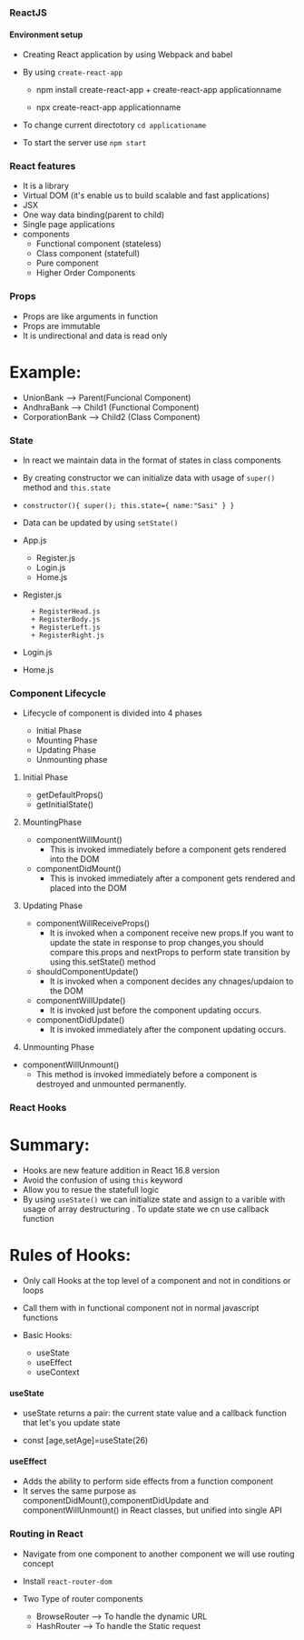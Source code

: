 ### ReactJS

#### Environment setup


+ Creating React application by using Webpack and babel
+ By using `create-react-app`

    + npm install create-react-app
          + create-react-app applicationname
          
    + npx create-react-app applicationname

+ To change current directotory `cd applicationame`
+ To start the server use `npm start`

### React features

+ It is a library
+ Virtual DOM (it's enable us to build scalable and fast applications)
+ JSX
+ One way data binding(parent to child)
+ Single page applications
+ components
    + Functional component (stateless)
    + Class component  (statefull)
    + Pure component
    + Higher Order Components


### Props 

+ Props are like arguments in function
+ Props are immutable
+ It is undirectional and data is read only

Example:
=========
+ UnionBank --> Parent(Funcional Component)
+ AndhraBank  --> Child1 (Functional Component)
+ CorporationBank --> Child2 (Class Component)

### State

+ In react we maintain data in the format of states in class components
+ By creating constructor we can initialize data with usage of `super()` method and `this.state`
+ `constructor(){
    super();
    this.state={
        name:"Sasi"
    }
} 
`
+ Data can be updated by using `setState()`
+ App.js
    + Register.js
    + Login.js
    + Home.js

+ Register.js

        + RegisterHead.js
        + RegisterBody.js
        + RegisterLeft.js
        + RegisterRight.js

+ Login.js
+ Home.js


### Component Lifecycle

+ Lifecycle of component is divided into 4 phases

    + Initial Phase
    + Mounting Phase
    + Updating Phase
    + Unmounting phase


1. Initial Phase
    + getDefaultProps()
    + getInitialState()

2. MountingPhase
   
   + componentWillMount()
        + This is invoked immediately before a component gets rendered into the DOM 
   + componentDidMount()
        + This is invoked immediately after a component gets rendered and placed into the DOM

3. Updating Phase

    + componentWillReceiveProps()
        + It is invoked when a component receive new props.If you want to update the state in response to prop changes,you should compare this.props and nextProps to perform state transition by using this.setState() method
    + shouldComponentUpdate()
        + It is invoked when a component decides any chnages/updaion to the DOM
    + componentWillUpdate()
        + It is invoked just before the component updating occurs.
    + componentDidUpdate()
        + It is invoked immediately after the component updating occurs.

4. Unmounting Phase

 + componentWillUnmount()
    + This method is invoked immediately before a component is destroyed and unmounted permanently.

 
 ### React Hooks

Summary:
=========
+ Hooks are new feature addition in React 16.8 version
+ Avoid the confusion of using `this` keyword
+ Allow you to resue the statefull logic
+ By using `useState()` we can initialize state and assign to a varible with usage of array destructuring . To update state we cn use callback function

Rules of Hooks:
===============
+ Only call Hooks at the top level of a component and not in conditions or loops
+ Call them with in functional component not in normal javascript functions


+ Basic Hooks:
     + useState
     + useEffect
     + useContext

#### useState

+ useState returns a pair: the current state value and a callback function that let's you update state

+ const [age,setAge]=useState(26)


#### useEffect

+ Adds the ability to perform side effects from a function component
+ It serves the same purpose  as componentDidMount(),componentDidUpdate and componentWillUnmount() in React classes, but unified into single API


### Routing in React

+ Navigate from one component to another component we will use routing concept
+ Install `react-router-dom`

+ Two Type of router components
    + BrowseRouter --> To handle the dynamic URL
    + HashRouter  --> To handle the Static request